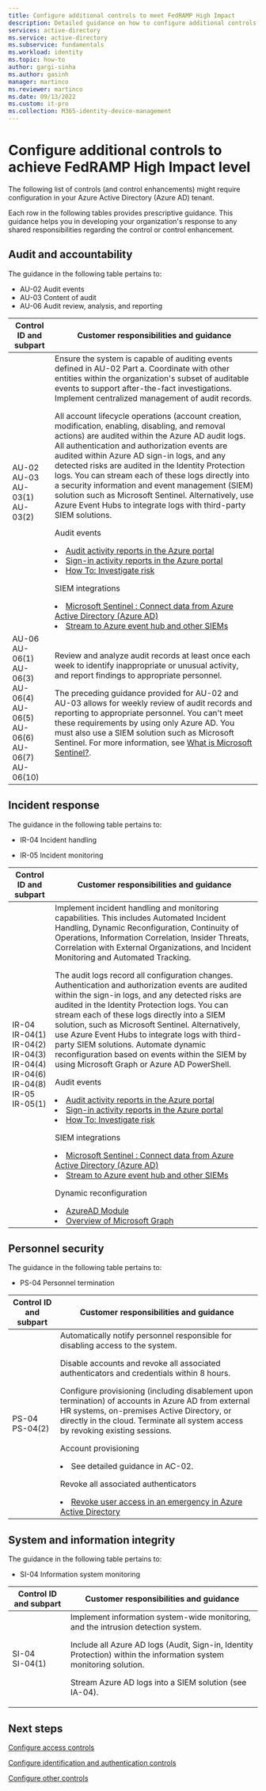 ```yaml
---
title: Configure additional controls to meet FedRAMP High Impact
description: Detailed guidance on how to configure additional controls to meet FedRAMP High Impact levels.
services: active-directory 
ms.service: active-directory
ms.subservice: fundamentals
ms.workload: identity
ms.topic: how-to
author: gargi-sinha
ms.author: gasinh
manager: martinco
ms.reviewer: martinco
ms.date: 09/13/2022
ms.custom: it-pro
ms.collection: M365-identity-device-management
---
```


# Configure additional controls to achieve FedRAMP High Impact level

The following list of controls (and control enhancements) might require configuration in your Azure Active Directory (Azure AD) tenant.

Each row in the following tables provides prescriptive guidance. This guidance helps you in developing your organization's response to any shared responsibilities regarding the control or control enhancement.

## Audit and accountability

The guidance in the following table pertains to:

* AU-02 Audit events
* AU-03 Content of audit
* AU-06 Audit review, analysis, and reporting

| Control ID and subpart| Customer responsibilities and guidance |
| - | - |
| AU-02 <br>AU-03 <br>AU-03(1)<br>AU-03(2)| Ensure the system is capable of auditing events defined in AU-02 Part a. Coordinate with other entities within the organization's subset of auditable events to support after-the-fact investigations. Implement centralized management of audit records.<p>All account lifecycle operations (account creation, modification, enabling, disabling, and removal actions) are audited within the Azure AD audit logs. All authentication and authorization events are audited within Azure AD sign-in logs, and any detected risks are audited in the Identity Protection logs. You can stream each of these logs directly into a security information and event management (SIEM) solution such as Microsoft Sentinel. Alternatively, use Azure Event Hubs to integrate logs with third-party SIEM solutions.<p>Audit events<li> [Audit activity reports in the Azure portal](../reports-monitoring/concept-audit-logs.md)<li> [Sign-in activity reports in the Azure portal](../reports-monitoring/concept-sign-ins.md)<li>[How To: Investigate risk](../identity-protection/howto-identity-protection-investigate-risk.md)<p>SIEM integrations<li> [Microsoft Sentinel : Connect data from Azure Active Directory (Azure AD)](../../sentinel/connect-azure-active-directory.md)<li>[Stream to Azure event hub and other SIEMs](../reports-monitoring/tutorial-azure-monitor-stream-logs-to-event-hub.md) |
| AU-06<br>AU-06(1)<br>AU-06(3)<br>AU-06(4)<br>AU-06(5)<br>AU-06(6)<br>AU-06(7)<br>AU-06(10)<br>| Review and analyze audit records at least once each week to identify inappropriate or unusual activity, and report findings to appropriate personnel. <p>The preceding guidance provided for AU-02 and AU-03 allows for weekly review of audit records and reporting to appropriate personnel. You can't meet these requirements by using only Azure AD. You must also use a SIEM solution such as Microsoft Sentinel. For more information, see [What is Microsoft Sentinel?](../../sentinel/overview.md). |

## Incident response

The guidance in the following table pertains to:

* IR-04 Incident handling

* IR-05 Incident monitoring

| Control ID and subpart| Customer responsibilities and guidance |
| - | - |
| IR-04<br>IR-04(1)<br>IR-04(2)<br>IR-04(3)<br>IR-04(4)<br>IR-04(6)<br>IR-04(8)<br>IR-05<br>IR-05(1)| Implement incident handling and monitoring capabilities. This includes Automated Incident Handling, Dynamic Reconfiguration, Continuity of Operations, Information Correlation, Insider Threats, Correlation with External Organizations, and Incident Monitoring and Automated Tracking. <p>The audit logs record all configuration changes. Authentication and authorization events are audited within the sign-in logs, and any detected risks are audited in the Identity Protection logs. You can stream each of these logs directly into a SIEM solution, such as Microsoft Sentinel. Alternatively, use Azure Event Hubs to integrate logs with third-party SIEM solutions. Automate dynamic reconfiguration based on events within the SIEM by using Microsoft Graph or Azure AD PowerShell.<p>Audit events<br><li>[Audit activity reports in the Azure portal](../reports-monitoring/concept-audit-logs.md)<li>[Sign-in activity reports in the Azure portal](../reports-monitoring/concept-sign-ins.md)<li>[How To: Investigate risk](../identity-protection/howto-identity-protection-investigate-risk.md)<p>SIEM integrations<li>[Microsoft Sentinel : Connect data from Azure Active Directory (Azure AD)](../../sentinel/connect-azure-active-directory.md)<li>[Stream to Azure event hub and other SIEMs](../reports-monitoring/tutorial-azure-monitor-stream-logs-to-event-hub.md)<p>Dynamic reconfiguration<li>[AzureAD Module](/powershell/module/azuread/)<li>[Overview of Microsoft Graph](/graph/overview?view=graph-rest-1.0&preserve-view=true) |

## Personnel security

The guidance in the following table pertains to:

* PS-04 Personnel termination

| Control ID and subpart| Customer responsibilities and guidance |
| - | - |
| PS-04<br>PS-04(2)| Automatically notify personnel responsible for disabling access to the system. <p>Disable accounts and revoke all associated authenticators and credentials within 8 hours. <p>Configure provisioning (including disablement upon termination) of accounts in Azure AD from external HR systems, on-premises Active Directory, or directly in the cloud. Terminate all system access by revoking existing sessions. <p>Account provisioning<li> See detailed guidance in AC-02. <p>Revoke all associated authenticators <li> [Revoke user access in an emergency in Azure Active Directory](../enterprise-users/users-revoke-access.md) |


## System and information integrity

The guidance in the following table pertains to:

* SI-04 Information system monitoring

 Control ID and subpart| Customer responsibilities and guidance |
| - | - |
| SI-04<br>SI-04(1)| Implement information system-wide monitoring, and the intrusion detection system. <p>Include all Azure AD logs (Audit, Sign-in, Identity Protection) within the information system monitoring solution. <p>Stream Azure AD logs into a SIEM solution (see IA-04). |

## Next steps

[Configure access controls](fedramp-access-controls.md)

[Configure identification and authentication controls](fedramp-identification-and-authentication-controls.md)

[Configure other controls](fedramp-other-controls.md)
 

